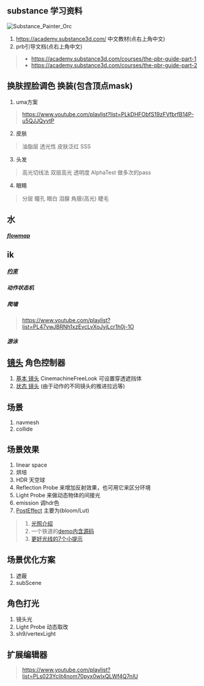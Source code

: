 ## substance 学习资料
![Substance_Painter_Orc](https://support.allegorithmic.com/documentation/spdoc/files/20316164/170459743/2/1536351466340/Substance_Painter_Orc.jpg)
1. https://academy.substance3d.com/ 中文教材(点右上角中文)
2. prb引导文档(点右上角中文)
>* https://academy.substance3d.com/courses/the-pbr-guide-part-1
>* https://academy.substance3d.com/courses/the-pbr-guide-part-2


## 换肤捏脸调色 换装(包含顶点mask)
1. uma方案 
> https://www.youtube.com/playlist?list=PLkDHFObfS19zFVfbrfB14P-u5QJJQyvtP
2. 皮肤
>油脂层 透光性 皮肤泛红 SSS
3. 头发
>高光切线法 双层高光 透明度 AlphaTest 做多次的pass
4. 眼睛
>分层 瞳孔 眼白 泪腺 角膜(高光) 睫毛


## 水
##### [flowmap](https://mp.weixin.qq.com/s?__biz=MzIyMzQzNDAyNg==&mid=2247484087&idx=1&sn=b2fa7f5af318785e72cd9428776093f8&chksm=e81f06f2df688fe441a4c7a6db229b69bbcd3de23a07e59670e8a97d41765b1be099e2e7a6cd&scene=21#wechat_redirect)

## ik
##### [约束](https://docs.unity3d.com/Packages/com.unity.animation.rigging@0.2/manual/index.html)
##### 动作状态机

##### 爬墙
>https://www.youtube.com/playlist?list=PL47vwJBRNh1xzEvcLvXoJvjLcr1h0j-1O
##### 游泳

## [镜头](https://docs.unity3d.com/Packages/com.unity.cinemachine@2.3/manual/index.html) 角色控制器
1. [基本 镜头](https://docs.unity3d.com/Packages/com.unity.cinemachine@2.3/manual/CinemachineFreeLook.html) CinemachineFreeLook 可设置穿透遮挡体
2. [状态 镜头](https://docs.unity3d.com/Packages/com.unity.cinemachine@2.3/manual/CinemachineStateDrivenCamera.html) (由于动作的不同镜头的推进拉远等)

## 场景
1. navmesh
2. collide

## 场景效果
1. linear space
2. 烘培
3. HDR 天空球
4. Reflection Probe 来增加反射效果，也可用它来区分环境
5. Light Probe 来做动态物体的间接光
6. emission 调hdr色
7. [PostEffect](https://docs.unity3d.com/Packages/com.unity.postprocessing@2.1/manual/index.html) 主要为(bloom/Lut) 
>1. [光照介绍](https://unity3d.com/learn/tutorials/topics/graphics/introduction-lighting-and-rendering?playlist=17102&_ga=2.257319819.1060887464.1557711885-1438279476.1522757191)
>2. 一个铁道的[demo内含源码](https://unity3d.com/learn/tutorials/s/creating-believable-visuals?_ga=2.257319819.1060887464.1557711885-1438279476.1522757191)
>3. [更好光线的7个小提示](https://lmhpoly.com/7-tips-for-better-lighting-in-unity/) 

## 场景优化方案
1. 遮蔽
2. subScene


## 角色打光
1. 镜头光
2. Light Probe 动态取改
3. sh9/vertexLight


## 扩展编辑器
>https://www.youtube.com/playlist?list=PLs023Yclit4nom70pyx0wIxQLWf4Q7nIU

